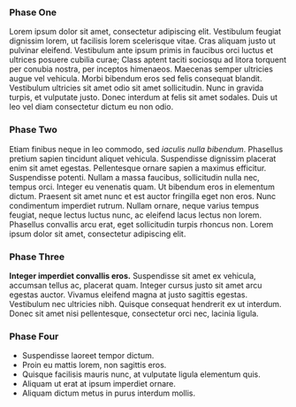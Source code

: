 ### Phase One

Lorem ipsum dolor sit amet, consectetur adipiscing elit. Vestibulum feugiat dignissim lorem, ut facilisis lorem scelerisque vitae. Cras aliquam justo ut pulvinar eleifend. Vestibulum ante ipsum primis in faucibus orci luctus et ultrices posuere cubilia curae; Class aptent taciti sociosqu ad litora torquent per conubia nostra, per inceptos himenaeos. Maecenas semper ultricies augue vel vehicula. Morbi bibendum eros sed felis consequat blandit. Vestibulum ultricies sit amet odio sit amet sollicitudin. Nunc in gravida turpis, et vulputate justo. Donec interdum at felis sit amet sodales. Duis ut leo vel diam consectetur dictum eu non odio.

### Phase Two

Etiam finibus neque in leo commodo, sed _iaculis nulla bibendum_. Phasellus pretium sapien tincidunt aliquet vehicula. Suspendisse dignissim placerat enim sit amet egestas. Pellentesque ornare sapien a maximus efficitur. Suspendisse potenti. Nullam a massa faucibus, sollicitudin nulla nec, tempus orci. Integer eu venenatis quam. Ut bibendum eros in elementum dictum. Praesent sit amet nunc et est auctor fringilla eget non eros. Nunc condimentum imperdiet rutrum. Nullam ornare, neque varius tempus feugiat, neque lectus luctus nunc, ac eleifend lacus lectus non lorem. Phasellus convallis arcu erat, eget sollicitudin turpis rhoncus non. Lorem ipsum dolor sit amet, consectetur adipiscing elit.

### Phase Three

**Integer imperdiet convallis eros.** Suspendisse sit amet ex vehicula, accumsan tellus ac, placerat quam. Integer cursus justo sit amet arcu egestas auctor. Vivamus eleifend magna at justo sagittis egestas. Vestibulum nec ultricies nibh. Quisque consequat hendrerit ex ut interdum. Donec sit amet nisi pellentesque, consectetur orci nec, lacinia ligula.

### Phase Four

- Suspendisse laoreet tempor dictum.
- Proin eu mattis lorem, non sagittis eros.
- Quisque facilisis mauris nunc, at vulputate ligula elementum quis.
- Aliquam ut erat at ipsum imperdiet ornare.
- Aliquam dictum metus in purus interdum mollis.
